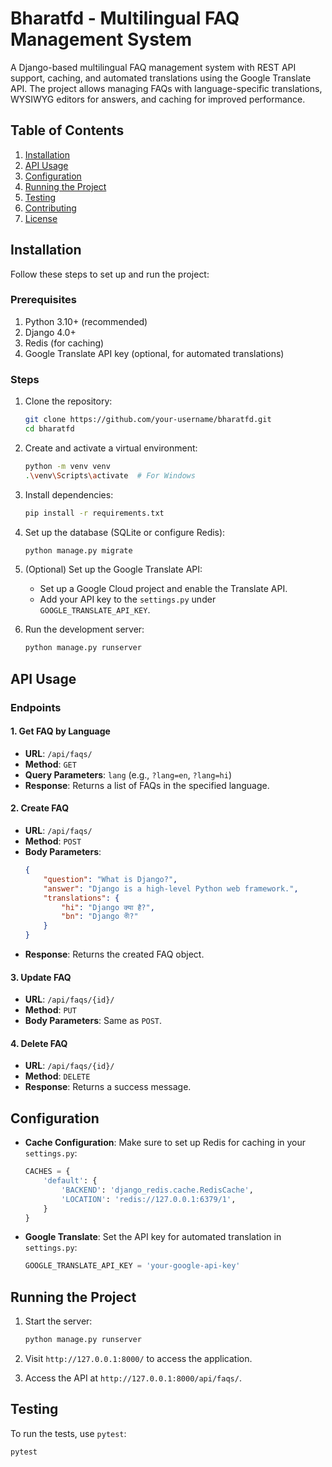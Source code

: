 # Bharatfd - Multilingual FAQ Management System

A Django-based multilingual FAQ management system with REST API support, caching, and automated translations using the Google Translate API. The project allows managing FAQs with language-specific translations, WYSIWYG editors for answers, and caching for improved performance.

## Table of Contents
1. [Installation](#installation)
2. [API Usage](#api-usage)
3. [Configuration](#configuration)
4. [Running the Project](#running-the-project)
5. [Testing](#testing)
6. [Contributing](#contributing)
7. [License](#license)

## Installation

Follow these steps to set up and run the project:

### Prerequisites

1. Python 3.10+ (recommended)
2. Django 4.0+
3. Redis (for caching)
4. Google Translate API key (optional, for automated translations)

### Steps

1. Clone the repository:
    ```bash
    git clone https://github.com/your-username/bharatfd.git
    cd bharatfd
    ```

2. Create and activate a virtual environment:
    ```bash
    python -m venv venv
    .\venv\Scripts\activate  # For Windows
    ```

3. Install dependencies:
    ```bash
    pip install -r requirements.txt
    ```

4. Set up the database (SQLite or configure Redis):
    ```bash
    python manage.py migrate
    ```

5. (Optional) Set up the Google Translate API:
    - Set up a Google Cloud project and enable the Translate API.
    - Add your API key to the `settings.py` under `GOOGLE_TRANSLATE_API_KEY`.

6. Run the development server:
    ```bash
    python manage.py runserver
    ```

## API Usage

### Endpoints

#### 1. Get FAQ by Language
- **URL**: `/api/faqs/`
- **Method**: `GET`
- **Query Parameters**: `lang` (e.g., `?lang=en`, `?lang=hi`)
- **Response**: Returns a list of FAQs in the specified language.

#### 2. Create FAQ
- **URL**: `/api/faqs/`
- **Method**: `POST`
- **Body Parameters**:
    ```json
    {
        "question": "What is Django?",
        "answer": "Django is a high-level Python web framework.",
        "translations": {
            "hi": "Django क्या है?",
            "bn": "Django কী?"
        }
    }
    ```
- **Response**: Returns the created FAQ object.

#### 3. Update FAQ
- **URL**: `/api/faqs/{id}/`
- **Method**: `PUT`
- **Body Parameters**: Same as `POST`.

#### 4. Delete FAQ
- **URL**: `/api/faqs/{id}/`
- **Method**: `DELETE`
- **Response**: Returns a success message.

## Configuration

- **Cache Configuration**: Make sure to set up Redis for caching in your `settings.py`:
    ```python
    CACHES = {
        'default': {
            'BACKEND': 'django_redis.cache.RedisCache',
            'LOCATION': 'redis://127.0.0.1:6379/1',
        }
    }
    ```

- **Google Translate**: Set the API key for automated translation in `settings.py`:
    ```python
    GOOGLE_TRANSLATE_API_KEY = 'your-google-api-key'
    ```

## Running the Project

1. Start the server:
    ```bash
    python manage.py runserver
    ```

2. Visit `http://127.0.0.1:8000/` to access the application.

3. Access the API at `http://127.0.0.1:8000/api/faqs/`.

## Testing

To run the tests, use `pytest`:

```bash
pytest
